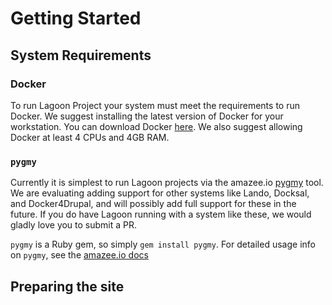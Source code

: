 # Getting Started

## System Requirements

### Docker
 To run Lagoon Project your system must meet the requirements to run Docker. We suggest installing the latest version of Docker for your workstation. You can download Docker [here](https://www.docker.com/get-docker). We also suggest allowing Docker at least 4 CPUs and 4GB RAM.

### `pygmy`
Currently it is simplest to run Lagoon projects via the amazee.io [pygmy](https://github.com/amazeeio/pygmy) tool. We are evaluating adding support for other systems like Lando, Docksal, and Docker4Drupal, and will possibly add full support for these in the future. If you do have Lagoon running with a system like these, we would gladly love you to submit a PR.

`pygmy` is a Ruby gem, so simply `gem install pygmy`. For detailed usage info on `pygmy`, see the [amazee.io docs](https://docs.amazee.io/local_docker_development/pygmy.html)

## Preparing the site
